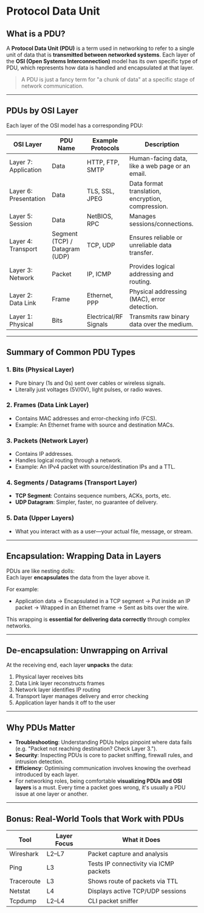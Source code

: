 # Protocol Data Unit

## What is a PDU?

A **Protocol Data Unit (PDU)** is a term used in networking to refer to a single unit of data that is **transmitted between networked systems**. Each layer of the **OSI (Open Systems Interconnection)** model has its own specific type of PDU, which represents how data is handled and encapsulated at that layer.

> A PDU is just a fancy term for "a chunk of data" at a specific stage of network communication.

---

## PDUs by OSI Layer

Each layer of the OSI model has a corresponding PDU:

|OSI Layer|PDU Name|Example Protocols|Description|
|---|---|---|---|
|Layer 7: Application|Data|HTTP, FTP, SMTP|Human-facing data, like a web page or an email.|
|Layer 6: Presentation|Data|TLS, SSL, JPEG|Data format translation, encryption, compression.|
|Layer 5: Session|Data|NetBIOS, RPC|Manages sessions/connections.|
|Layer 4: Transport|Segment (TCP) / Datagram (UDP)|TCP, UDP|Ensures reliable or unreliable data transfer.|
|Layer 3: Network|Packet|IP, ICMP|Provides logical addressing and routing.|
|Layer 2: Data Link|Frame|Ethernet, PPP|Physical addressing (MAC), error detection.|
|Layer 1: Physical|Bits|Electrical/RF Signals|Transmits raw binary data over the medium.|

---

## Summary of Common PDU Types

### 1. **Bits (Physical Layer)**

- Pure binary (1s and 0s) sent over cables or wireless signals.
- Literally just voltages (5V/0V), light pulses, or radio waves.

### 2. **Frames (Data Link Layer)**

- Contains MAC addresses and error-checking info (FCS).
- Example: An Ethernet frame with source and destination MACs.

### 3. **Packets (Network Layer)**

- Contains IP addresses.
- Handles logical routing through a network.
- Example: An IPv4 packet with source/destination IPs and a TTL.

### 4. **Segments / Datagrams (Transport Layer)**

- **TCP Segment**: Contains sequence numbers, ACKs, ports, etc.
- **UDP Datagram**: Simpler, faster, no guarantee of delivery.

### 5. **Data (Upper Layers)**

- What you interact with as a user—your actual file, message, or stream.

---

## Encapsulation: Wrapping Data in Layers

PDUs are like nesting dolls:  
Each layer **encapsulates** the data from the layer above it.

For example:

- Application data → Encapsulated in a TCP segment → Put inside an IP packet → Wrapped in an Ethernet frame → Sent as bits over the wire.

This wrapping is **essential for delivering data correctly** through complex networks.

---

## De-encapsulation: Unwrapping on Arrival

At the receiving end, each layer **unpacks** the data:

1. Physical layer receives bits
2. Data Link layer reconstructs frames
3. Network layer identifies IP routing
4. Transport layer manages delivery and error checking
5. Application layer hands it off to the user

---

## Why PDUs Matter

- **Troubleshooting**: Understanding PDUs helps pinpoint where data fails (e.g. "Packet not reaching destination? Check Layer 3.").
- **Security**: Inspecting PDUs is core to packet sniffing, firewall rules, and intrusion detection.
- **Efficiency**: Optimising communication involves knowing the overhead introduced by each layer.
- For networking roles, being comfortable **visualizing PDUs and OSI layers** is a must. Every time a packet goes wrong, it's usually a PDU issue at one layer or another.

---

## Bonus: Real-World Tools that Work with PDUs

|Tool|Layer Focus|What it Does|
|---|---|---|
|Wireshark|L2–L7|Packet capture and analysis|
|Ping|L3|Tests IP connectivity via ICMP packets|
|Traceroute|L3|Shows route of packets via TTL|
|Netstat|L4|Displays active TCP/UDP sessions|
|Tcpdump|L2–L4|CLI packet sniffer|
